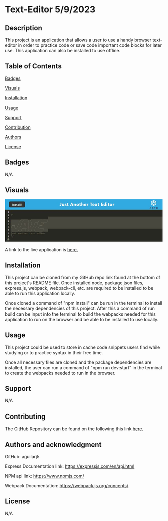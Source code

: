 # Text-Editor 5/9/2023

## Description

This project is an application that allows a user to use a handy browser text-editor in order to practice code or save code important code blocks for later use. This application can also be installed to use offline.

## Table of Contents

[Badges](#badges)

[Visuals](#visuals)

[Installation](#installation)

[Usage](#usage)

[Support](#support)

[Contribution](#contribution)

[Authors](#authors)

[License](#license)

<a name="badges"/>

## Badges

N/A

<a name="visuals"/>

## Visuals

![alt Preview of application](./Develop/assets/images/preview1.JPG)

A link to the live application is [here.](https://powerful-plains-96032.herokuapp.com/)

<a name="installation"/>

## Installation

This project can be cloned from my GitHub repo link found at the bottom of this project's README file. Once installed node, package.json files, express.js, webpack, webpack-cli, etc. are required to be installed to be able to run this application locally.

Once cloned a command of "npm install" can be run in the terminal to install the necessary dependencies of this project. After this a command of run build can be input into the terminal to build the webpacks needed for this application to run on the browser and be able to be installed to use locally.

<a name="usage"/>

## Usage

This project could be used to store in cache code snippets users find while studying or to practice syntax in their free time.

Once all necessary files are cloned and the package dependencies are installed, the user can run a command of "npm run dev:start" in the terminal to create the webpacks needed to run in the browser.

<a name="support"/>

## Support

N/A

<a name="contribution"/>

## Contributing

The GitHub Repository can be found on the following this link [here.](https://github.com/aguilarj5/Text-Editor)

<a name="authors"/>

## Authors and acknowledgment

GitHub: aguilarj5

Express Documentation link: https://expressjs.com/en/api.html

NPM api link: https://www.npmjs.com/

Webpack Documentation: https://webpack.js.org/concepts/

<a name="license"/>

## License

N/A
